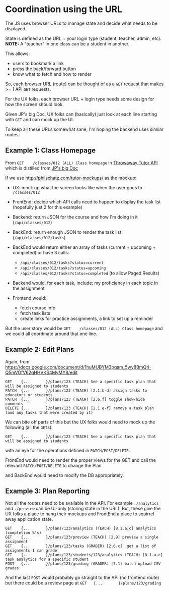 # Coordination using the URL


The JS uses browser URLs to manage state and decide what needs to be displayed.

State is defined as the URL + your login type (student, teacher, admin, etc). **NOTE:** A "teacher" in one class can be a student in another.

This allows:

- users to bookmark a link
- press the back/forward button
- know what to fetch and how to render

So, each browser URL (route) can be thought of as a `GET` request that makes >= 1 API `GET` requests.


For the UX folks, each browser URL + login type needs some design for how the screen should look.

Given JP's big Doc, UX folks can (basically) just look at each line starting with `GET` and can mock up the UI.

To keep all these URLs somewhat sane, I'm hoping the backend uses similar routes.

## Example 1: Class Homepage

From `GET    /classes/012 (ALL) Class homepage` in [Throwaway Tutor API](https://docs.google.com/document/d/1huMUBYM3pqam_5wy8BmQ4-Q5mVOfV62qHHVKS4MyMY8) which is distilled from [JP's big Doc](https://docs.google.com/document/d/1rrwiyXUyb1l96CV63XqaTg8o_M817-ZLA74ztu5WkSI)

If we use http://philschatz.com/tutor-mockups/ as the mockup:

- UX: mock up what the screen looks like when the user goes to `/classes/012`
- FrontEnd: decide which API calls need to happen to display the task list (hopefully just 2 for this example)
- Backend: return JSON for the course and how I'm doing in it (`/api/classes/012`)
- BackEnd: return enough JSON to render the task list (`/api/classes/012/tasks`)


- BackEnd would return either an array of tasks (current + upcoming + completed) or have 3 calls:
  - `/api/classes/012/tasks?status=current`
  - `/api/classes/012/tasks?status=upcoming`
  - `/api/classes/012/tasks?status=completed` (to allow Paged Results)

- Backend would, for each task, include: my proficiency in each topic in the assignment

- Frontend would:
  - fetch course info
  - fetch task lists
  - create links for practice assignments, a link to set up a reminder


But the user story would be `GET    /classes/012 (ALL) Class homepage` and we could all coordinate around that one line.


## Example 2: Edit Plans

Again, from https://docs.google.com/document/d/1huMUBYM3pqam_5wy8BmQ4-Q5mVOfV62qHHVKS4MyMY8/edit

```
GET    {...       }/plans/123 (TEACH) See a specific task plan that will be assigned to students
PATCH  {...       }/plans/123 (TEACH) [2.1.b-d] assign tasks to educators or students
PATCH  {...       }/plans/123 (TEACH) [2.6.f] toggle show/hide comments
DELETE {...       }/plans/123 (TEACH) [2.1.e-f] remove a task plan (and any tasks that were created by it)
```

We can bite off parts of this but the UX folks would need to mock up the following (all the `GET`s):

```
GET    {...       }/plans/123 (TEACH) See a specific task plan that will be assigned to students
```

with an eye for the operations defined in `PATCH/POST/DELETE`.

FrontEnd would need to render the proper views for the GET and call the relevant `PATCH/POST/DELETE` to change the Plan

and BackEnd would need to modify the DB appropriately.


## Example 3: Plan Reporting

Not all the routes need to be available in the API. For example `./analytics` and `./preview` can be UI-only (storing state in the URL). But, these give the UX folks a place to hang their mockups and FrontEnd a place to squirrel away application state.

```
GET    {...       }/plans/123/analytics (TEACH) [8.1.a,c] analytics (completion %'s)
GET    {...       }/plans/123/preview (TEACH) [2.9] preview a single assignment
GET    {...       }/plans/123/tasks (GRADER) [2.6.c]  get a list of assignments I can grade
GET    {...       }/plans/123/students/123/analytics (TEACH) [8.1.a-c] task analytics for a specific student
POST   {...       }/plans/123/grading (GRADER) [7.1] batch upload CSV grades
```

And the last `POST` would probably go straight to the API (no frontend route) but there could be a review page at `GET   {...       }/plans/123/grading`
